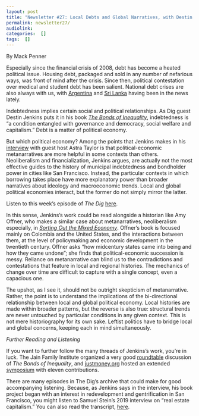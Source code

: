 ```yaml
---
layout: post
title: "Newsletter #27: Local Debts and Global Narratives, with Destin Jenkins"
permalink: newsletter27/
audiolink: 
categories:  []
tags:  []
---
```


By Mack Penner

Especially since the financial crisis of 2008, debt has become a heated political issue. Housing debt, packaged and sold in any number of nefarious ways, was front of mind after the crisis. Since then, political contestation over medical and student debt has been salient. National debt crises are also always with us, with [Argentina](https://www.reuters.com/world/americas/argentina-faces-billion-dollar-imf-trip-wire-protests-simmer-2022-01-27/) and [Sri Lanka](https://www.bbc.com/news/business-61145854) having been in the news lately.

Indebtedness implies certain social and political relationships. As Dig guest Destin Jenkins puts it in his book *[The Bonds of Inequality](https://press.uchicago.edu/ucp/books/book/chicago/B/bo52825170.html)*, indebtedness is “a condition entangled with governance and democracy, social welfare and capitalism.” Debt is a matter of political economy.

But which political economy? Among the points that Jenkins makes in his [interview](https://thedigradio.com/podcast/bonds-of-inequality-w-destin-jenkins/) with guest host Astra Taylor is that political-economic metanarratives are more helpful in some contexts than others. Neoliberalism and financialization, Jenkins argues, are actually not the most effective guides to the history of municipal indebtedness and bondholder power in cities like San Francisco. Instead, the particular contexts in which borrowing takes place have more explanatory power than broader narratives about ideology and macroeconomic trends. Local and global political economies interact, but the former do not simply mirror the latter.

Listen to this week’s episode of *The Dig* [here](https://thedigradio.com/podcast/bonds-of-inequality-w-destin-jenkins/).

In this sense, Jenkins’s work could be read alongside a historian like Amy Offner, who makes a similar case about metanarratives, neoliberalism especially, in *[Sorting Out the Mixed Economy](https://press.princeton.edu/books/hardcover/9780691190938/sorting-out-the-mixed-economy)*. Offner’s book is focused mainly on Colombia and the United States, and the interactions between them, at the level of policymaking and economic development in the twentieth century. Offner asks “how midcentury states came into being and how they came undone”; she finds that political-economic succession is messy. Reliance on metanarrative can blind us to the contradictions and contestations that feature in local and regional histories. The mechanics of change over time are difficult to capture with a single concept, even a capacious one.

The upshot, as I see it, should not be outright skepticism of metanarrative. Rather, the point is to understand the implications of the bi-directional relationship between local and global political economy. Local histories are made within broader patterns, but the reverse is also true: structural trends are never untouched by particular conditions in any given context. This is not mere historiography for its own sake. Leftist politics have to bridge local and global concerns, keeping each in mind simultaneously.

*Further Reading and Listening*

If you want to further follow the many threads of Jenkins’s work, you’re in luck. The Jain Family Institute organized a very good [roundtable](https://www.youtube.com/watch?v=9iAGfuPJqM8&t=27s) discussion of *The Bonds of Inequality*, and [justmoney.org](https://justmoney.org/) hosted an extended [symposium](https://justmoney.org/2021-jenkins-syposium/) with eleven contributions.

There are many episodes in The Dig’s archive that could make for good accompanying listening. Because, as Jenkins says in the interview, his book project began with an interest in redevelopment and gentrification in San Francisco, you might listen to Samuel Stein’s 2019 interview on “real estate capitalism.” You can also read the transcript, [here](https://www.thedigradio.com/transcripts/transcript-real-estate-capitalism-and-gentrification-with-samuel-stein/).

